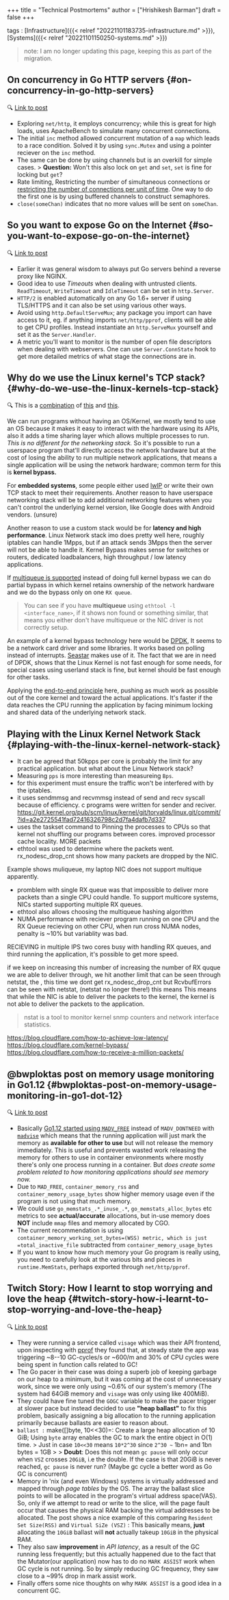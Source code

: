 +++
title = "Technical Postmortems"
author = ["Hrishikesh Barman"]
draft = false
+++

tags
: [Infrastructure]({{< relref "20221101183735-infrastructure.md" >}}), [Systems]({{< relref "20221101150250-systems.md" >}})

> note: I am no longer updating this page, keeping this as part of the migration.


## On concurrency in Go HTTP servers {#on-concurrency-in-go-http-servers}

🔍 [Link to post](https://eli.thegreenplace.net/2019/on-concurrency-in-go-http-servers/)

-   Exploring `net/http`, it employs concurrency; while this is great for high loads, uses ApacheBench to simulate many concurrent connections.
-   The initial `inc` method allowed concurrent mutation of a `map` which leads to a race condition. Solved it by using `sync.Mutex` and using a pointer reciever on the `inc` method.
-   The same can be done by using channels but is an overkill for simple cases. &gt; **Question:** Won't this also lock on `get` and `set`, `set` is fine for locking but `get`?
-   Rate limiting, Restricting the number of simultaneous connections or [restricting the number of connections per unit of time](https://gobyexample.com/rate-limiting). One way to do the first one is by using buffered channels to construct semaphores.
-   `close(someChan)` indicates that no more values will be sent on `someChan`.


## So you want to expose Go on the Internet {#so-you-want-to-expose-go-on-the-internet}

🔍 [Link to post](https://blog.cloudflare.com/exposing-go-on-the-internet/)

-   Earlier it was general wisdom to always put Go servers behind a reverse proxy like NGINX.
-   Good idea to use _Timeouts_ when dealing with untrusted clients. `ReadTimeout`, `WriteTimeout` and `IdleTimeout` can be set in `http.Server`.
-   `HTTP/2` is enabled automatically on any Go 1.6+ server if using TLS/HTTPS and it can also be set using various other ways.
-   Avoid using `http.DefaultServeMux`; any package you import can have access to it, eg. if anything imports `net/http/pprof`, clients will be able to get CPU profiles. Instead instantiate an `http.ServeMux` yourself and set it as the `Server.Handler`.
-   A metric you'll want to monitor is the number of open file descriptors when dealing with webservers. One can use `Server.ConnState` hook to get more detailed metrics of what stage the connections are in.


## Why do we use the Linux kernel's TCP stack? {#why-do-we-use-the-linux-kernels-tcp-stack}

🔍 This is a [combination](https://blog.cloudflare.com/why-we-use-the-linux-kernels-tcp-stack/) of [this](https://jvns.ca/blog/2016/06/30/why-do-we-use-the-linux-kernels-tcp-stack/) and [this](https://www.reddit.com/r/linuxadmin/comments/bnwcan/iptables_vs_nftables/).

We can run programs without having an OS/Kernel, we mostly tend to use an OS because it makes it easy to interact with the hardware using its APIs, also it adds a time sharing layer which allows multiple processes to run. _This is no different for the networking stack._ So it's possible to run a userspace program that'll directly access the network hardware but at the cost of losing the ability to run multiple network applications, that means a single application will be using the network hardware; common term for this is **kernel bypass.**

For **embedded systems**, some people either used [lwIP](https://savannah.nongnu.org/projects/lwip/) or write their own TCP stack to meet their requirements. Another reason to have userspace networking stack will be to add additional networking features when you can't control the underlying kernel version, like Google does with Android vendors. (unsure)

Another reason to use a custom stack would be for **latency and high performance**. Linux Network stack imo does pretty well here, roughly iptables can handle 1Mpps, but if an attack sends 3Mpps then the server will not be able to handle it. Kernel Bypass makes sense for switches or routers, dedicated loadbalancers, high throughput / low latency applications.

If [multiqueue is supported](https://lwn.net/Articles/289137/) instead of doing full kernel bypass we can do partial bypass in which kernel retains ownership of the network hardware and we do the bypass only on one `RX queue`.

> You can see if you have **multiqueue** using `ethtool -l <interface_name>`, if it shows non found or something similar, that means you either don't have multiqueue or the NIC driver is not correctly setup.

An example of a kernel bypass technology here would be [DPDK](https://en.wikipedia.org/wiki/Data_Plane_Development_Kit), It seems to be a network card driver and some libraries. It works based on polling instead of interrupts. [Seastar](http://seastar.io/) makes use of it. The fact that we are in need of DPDK, shows that the Linux Kernel is not fast enough for some needs, for special cases using userland stack is fine, but kernel should be fast enough for other tasks.

Applying the [end-to-end principle](/docs/notes/study/internet#end-to-end-principle) here, pushing as much work as possible out of the core kernel and toward the actual applications. It's faster if the data reaches the CPU running the application by facing minimum locking and shared data of the underlying network stack.


## Playing with the Linux Kernel Network Stack {#playing-with-the-linux-kernel-network-stack}

-   It can be agreed that 50kpps per core is probably the limit for any practical application. but what about the Linux Network stack?
-   Measuring `pps` is more interesting than measureing `Bps`.
-   for this experiment must ensure the traffic won't be interfered with by the iptables.
-   it uses sendmmsg and recvmmsg instead of send and recv syscall because of efficiency. c programs were written for sender and reciver. <https://git.kernel.org/pub/scm/linux/kernel/git/torvalds/linux.git/commit/?id=a2e2725541fad72416326798c2d7fa4dafb7d337>
-   uses the taskset command to Pinning the processes to CPUs so that kernel not shuffling our programs between cores. improved processor cache locality. MORE packets
-   ethtool was used to determine where the packets went. rx_nodesc_drop_cnt shows how many packets are dropped by the NIC.

Example shows muliqueue, my laptop NIC does not support multique apparently.

-   promblem with single RX queue was that impossible to deliver more packets than a single CPU could handle. To support multicore systems, NICs started supporting multiple RX queues.
-   ethtool also allows choosing the multiqueue hashing algorithm
-   NUMA performance with reciever program running on one CPU and the RX Queue recieving on other CPU, when run cross NUMA nodes, penalty is ~10% but variablity was bad.

RECIEVING in multiple IPS two cores busy with handling RX queues, and third running the application, it's possible to get more speed.

if we keep on increasing this number of increasing the number of RX quque we are able to deliver through, we hit another limit that can be seen through netstat, the , this time we dont get rx_nodesc_drop_cnt but RcvbufErrors can be seen with netstat, (netstat no longer there!) this means This means that while the NIC is able to deliver the packets to the kernel, the kernel is not able to deliver the packets to the application.

> nstat is a tool to monitor kernel snmp counters and network interface statistics.

<https://blog.cloudflare.com/how-to-achieve-low-latency/> <https://blog.cloudflare.com/kernel-bypass/> <https://blog.cloudflare.com/how-to-receive-a-million-packets/>


## @bwploktas post on memory usage monitoring in Go1.12 {#bwploktas-post-on-memory-usage-monitoring-in-go1-dot-12}

🔍 [Link to post](https://www.bwplotka.dev/2019/golang-memory-monitoring/)

-   Basically [Go1.12 started using `MADV_FREE`](https://github.com/golang/go/issues/23687#issuecomment-496705293) instead of `MADV_DONTNEED` with [`madvise`](http://man7.org/linux/man-pages/man2/madvise.2.html) which means that the running application will just mark the memory as **available for other to use** but will not release the memory immediately. This is useful and prevents wasted work releasing the memory for others to use in container environments where mostly there's only one process running in a container. But _does create some problem related to how monitoring applications should see memory now._
-   Due to `MAD_FREE`, `container_memory_rss` and `container_memory_usage_bytes` show higher memory usage even if the program is not using that much memory.
-   We could use `go_memstats_.*_inuse_.*`, `go_memstats_alloc_bytes` etc metrics to see **actual/accurate** allocations, but in-use memory does **NOT** include `mmap` files and memory allocated by CGO.
-   The current recommendation is using `container_memory_working_set_bytes=(WSS) metric, which is just =total_inactive_file` subtracted from `container_memory_usage_bytes`
-   If you want to know how much memory your Go program is really using, you need to carefully look at the various bits and pieces in `runtime.MemStats`, perhaps exported through `net/http/pprof`.


## Twitch Story: How I learnt to stop worrying and love the heap {#twitch-story-how-i-learnt-to-stop-worrying-and-love-the-heap}

🔍 [Link to post](https://blog.twitch.tv/en/2019/04/10/go-memory-ballast-how-i-learnt-to-stop-worrying-and-love-the-heap-26c2462549a2/)

-   They were running a service called `visage` which was their API frontend, upon inspecting with [pprof](/docs/notes/study/go_lang/pprof) they found that, at steady state the app was triggering ~8--10 GC-cycles/s or ~600/m and 30% of CPU cycles were being spent in function calls related to GC!
-   The Go pacer in their case was doing a superb job of keeping garbage on our heap to a minimum, but it was coming at the cost of unnecessary work, since we were only using ~0.6% of our system's memory (The system had 64GiB memory and `visage` was only using like 400MiB).
-   They could have fine tuned the `GOGC` variable to make the pacer trigger at slower pace but instead decided to use **"heap ballast"** to fix this problem, basically assigning a big allocation to the running application primarily because ballasts are easier to reason about.
-   `ballast :` make([]byte, 10&lt;&lt;30)=: Create a large heap allocation of 10 GiB; Using `byte` array enables the GC to mark the entire object in O(1) time. &gt; Just in case `10<<30` means `10*2^30` since `2^30 ~` 1bn= and 1bn bytes = 1GB &gt; &gt; **Doubt**: Does this not mean `gc pause` will only occur when `VSZ` crosses `20GiB`, i.e the double. If the case is that 20GiB is never reached, `gc pause` is never run? (Maybe gc cycle a better word as Go GC is concurrent)
-   Memory in 'nix (and even Windows) systems is virtually addressed and mapped through _page tables_ by the OS. The array the ballast slice points to will be allocated in the program's virtual address space(VAS). So, only if we attempt to read or write to the slice, will the page fault occur that causes the physical RAM backing the virtual addresses to be allocated. The post shows a nice example of this comparing `Resident Set Size(RSS)` and `Virtual SiZe (VSZ)` : This basically means, **just** allocating the `10GiB` ballast will **not** actually takeup `10GiB` in the physical RAM.
-   They also saw **improvement** in _API latency_, as a result of the GC running less frequently; but this actually happened due to the fact that the Mutator(our application) now has to do no `MARK ASSIST` work when GC cycle is not running. So by simply reducing GC frequency, they saw close to a ~99% drop in mark assist work.
-   Finally offers some nice thoughts on why `MARK ASSIST` is a good idea in a concurrent GC.
